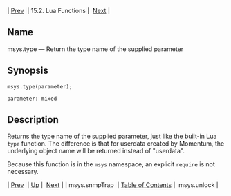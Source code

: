 | [Prev](lua.ref.msys.snmpTrap)  | 15.2. Lua Functions |  [Next](lua.ref.msys.unlock.php) |

<a name="lua.ref.msys.type"></a>
## Name

msys.type — Return the type name of the supplied parameter

<a name="idp24810608"></a>
## Synopsis

`msys.type(parameter);`

`parameter: mixed`<a name="idp24813280"></a>
## Description

Returns the type name of the supplied parameter, just like the built-in Lua `type` function. The difference is that for userdata created by Momentum, the underlying object name will be returned instead of "userdata".

Because this function is in the `msys` namespace, an explicit `require` is not necessary.

| [Prev](lua.ref.msys.snmpTrap)  | [Up](lua.function.details.php) |  [Next](lua.ref.msys.unlock.php) |
| msys.snmpTrap  | [Table of Contents](index) |  msys.unlock |
